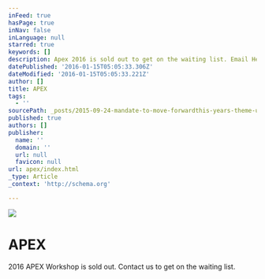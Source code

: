 ```yaml
---
inFeed: true
hasPage: true
inNav: false
inLanguage: null
starred: true
keywords: []
description: Apex 2016 is sold out to get on the waiting list. Email Hello@beautifuloutcome.com
datePublished: '2016-01-15T05:05:33.306Z'
dateModified: '2016-01-15T05:05:33.221Z'
author: []
title: APEX
tags:
  - ''
sourcePath: _posts/2015-09-24-mandate-to-move-forwardthis-years-theme-undonewhen-you-begi.md
published: true
authors: []
publisher:
  name: ''
  domain: ''
  url: null
  favicon: null
url: apex/index.html
_type: Article
_context: 'http://schema.org'

---
```

![](https://s3-us-west-2.amazonaws.com/the-grid-img/p/3a5f4164359fda4f324c3b08e3d4c5d24d5e874e.jpg)

# APEX

2016 APEX Workshop is sold out. Contact us to get on the waiting list.